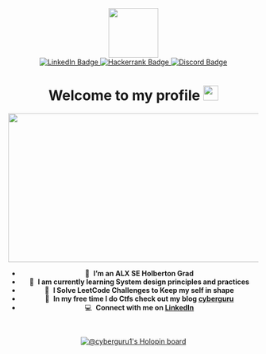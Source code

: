 <div id="header" align="center">
  <img src="https://media.giphy.com/media/M9gbBd9nbDrOTu1Mqx/giphy.gif" width="100"/>

<div id="badges" align= "center">
  <a href="https://www.linkedin.com/in/hamza-saidu">
    <img src="https://img.shields.io/badge/LinkedIn-blue?style=for-the-badge&logo=linkedin&logoColor=white" alt="LinkedIn Badge"/>
  </a>
  <a href="https://www.hackerrank.com/hamzasaidu34">
    <img src="https://img.shields.io/badge/Hackerrank-green?style=for-the-badge&logo=Hackerrank&logoColor=white" alt="Hackerrank Badge"/>
  </a>
  <a href="https://discord.com/users/cyber_guru#9217">
    <img src="https://img.shields.io/badge/Discord-blue?style=for-the-badge&logo=discord&logoColor=white" alt="Discord Badge"/>
  </a>
  <div align = "center">
    <img src="https://komarev.com/ghpvc/?username=Cyberguru1&style=flat-square&color=blue" alt=""/>
  </div>
</div>
<h1>
  Welcome to my profile
  <img src="https://media.giphy.com/media/hvRJCLFzcasrR4ia7z/giphy.gif" width="30px"/>
</h1>
 
 <div align="center">
  <img src="https://media.giphy.com/media/dWesBcTLavkZuG35MI/giphy.gif" width="600" height="300"/>
</div>



- :seedling: &nbsp;**I’m an ALX SE Holberton Grad**
- :speech_balloon: &nbsp;**I am currently learning System design principles and practices**
- :speech_balloon: &nbsp;**I Solve LeetCode Challenges to Keep my self in shape**
- :speech_balloon: &nbsp;**In my free time I do Ctfs check out my blog **[cyberguru]****
- :computer: &nbsp;**Connect with me on **[LinkedIn]****

<br>

<!-- prettier-ignore-start -->
<!-- START_SECTION:ascii_graph -->

<!-- links -->

[cyberguru]: https://blog.cyb3rguru.tech  "cyberguru"
[linkedin]: https://www.linkedin.com/in/hamza-saidu "Hamza LinkedIn"
  
[![@cyberguru1's Holopin board](https://holopin.me/cyberguru1)](https://holopin.io/@cyberguru1)
